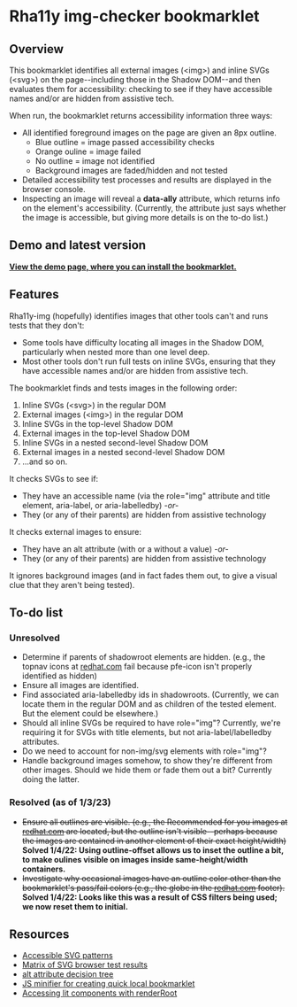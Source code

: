 # Rha11y img-checker bookmarklet

## Overview

This bookmarklet identifies all external images (&lt;img&gt;) and inline SVGs (&lt;svg&gt;) on the page--including those in the Shadow DOM--and then evaluates them for accessibility: checking to see if they have accessible names and/or are hidden from assistive tech.

When run, the bookmarklet returns accessibility information three ways:

- All identified foreground images on the page are given an 8px outline.
  - Blue outline = image passed accessibility checks
  - Orange ouline = image failed
  - No outline = image not identified
  - Background images are faded/hidden and not tested
- Detailed accessibility test processes and results are displayed in the browser console.
- Inspecting an image will reveal a **data-ally** attribute, which returns info on the element's accessibility. (Currently, the attribute just says whether the image is accessible, but giving more details is on the to-do list.)

## Demo and latest version

**[View the demo page, where you can install the bookmarklet.](https://rha11y-img.netlify.app/)**

## Features

Rha11y-img (hopefully) identifies images that other tools can't and runs tests that they don't:

- Some tools have difficulty locating all images in the Shadow DOM, particularly when nested more than one level deep.
- Most other tools don't run full tests on inline SVGs, ensuring that they have accessible names and/or are hidden from assistive tech.

The bookmarklet finds and tests images in the following order:

1. Inline SVGs (&lt;svg&gt;) in the regular DOM
2. External images (&lt;img&gt;) in the regular DOM
3. Inline SVGs in the top-level Shadow DOM
4. External images in the top-level Shadow DOM
5. Inline SVGs in a nested second-level Shadow DOM
6. External images in a nested second-level Shadow DOM
7. ...and so on.

It checks SVGs to see if:

- They have an accessible name (via the role="img" attribute and title element, aria-label, or aria-labelledby)
  _-or-_
- They (or any of their parents) are hidden from assistive technology

It checks external images to ensure:

- They have an alt attribute (with or a without a value)
  _-or-_
- They (or any of their parents) are hidden from assistive technology

It ignores background images (and in fact fades them out, to give a visual clue that they aren't being tested).

## To-do list

### Unresolved

- Determine if parents of shadowroot elements are hidden. (e.g., the topnav icons at [redhat.com](https://www.redhat.com/en) fail because pfe-icon isn't properly identified as hidden)
- Ensure all images are identified.
- Find associated aria-labelledby ids in shadowroots. (Currently, we can locate them in the regular DOM and as children of the tested element. But the element could be elsewhere.)
- Should all inline SVGs be required to have role="img"? Currently, we're requiring it for SVGs with title elements, but not aria-label/labelledby attributes.
- Do we need to account for non-img/svg elements with role="img"?
- Handle background images somehow, to show they're different from other images. Should we hide them or fade them out a bit? Currently doing the latter.

### Resolved (as of 1/3/23)

- ~~Ensure all outlines are visible. (e.g., the Recommended for you images at [redhat.com](https://www.redhat.com/en) are located, but the outline isn't visible--perhaps because the images are contained in another element of their exact height/width)~~ **Solved 1/4/22: Using outline-offset allows us to inset the outline a bit, to make oulines visible on images inside same-height/width containers.**
- ~~Investigate why occasional images have an outline color other than the bookmarklet's pass/fail colors (e.g., the globe in the [redhat.com](https://www.redhat.com/en) footer).~~ **Solved 1/4/22: Looks like this was a result of CSS filters being used; we now reset them to initial.**

## Resources

- [Accessible SVG patterns](https://www.smashingmagazine.com/2021/05/accessible-svg-patterns-comparison/)
- [Matrix of SVG browser test results](https://weboverhauls.github.io/demos/svg/)
- [alt attribute decision tree](https://www.w3.org/WAI/tutorials/images/decision-tree/)
- [JS minifier for creating quick local bookmarklet](https://www.toptal.com/developers/javascript-minifier)
- [Accessing lit components with renderRoot](https://lit.dev/docs/components/shadow-dom/)
